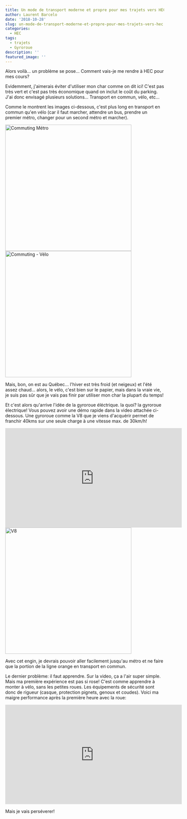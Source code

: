 ```yaml
---
title: Un mode de transport moderne et propre pour mes trajets vers HEC
author: Laurent Barcelo
date: '2018-10-28'
slug: un-mode-de-transport-moderne-et-propre-pour-mes-trajets-vers-hec
categories:
  - HEC
tags:
  - trajets
  - Gyroroue
description: ''
featured_image: ''
---
```


Alors voilà... un problème se pose... Comment vais-je me rendre à HEC pour mes cours?

Evidemment, j'aimerais éviter d'utiliser mon char comme on dit ici! C'est pas très vert et c'est pas très économique quand on inclut le coût du parking. J'ai donc envisagé plusieurs solutions... Transport en commun, vélo, etc...

Comme le montrent les images ci-dessous, c'est plus long en transport en commun qu'en vélo (car il faut marcher, attendre un bus, prendre un premier métro, changer pour un second métro et marcher).

<img src="/post/2018-10-28-un-mode-de-transport-moderne-et-propre-pour-mes-trajets-vers-hec_files/Commuting - Metro.png" alt="Commuting Métro" width="400px"/>

<img src="/post/2018-10-28-un-mode-de-transport-moderne-et-propre-pour-mes-trajets-vers-hec_files/Commuting - Vélo.png" alt="Commuting - Vélo" width="400px"/>

Mais, bon, on est au Québec... l'hiver est très froid (et neigeux) et l'été assez chaud... alors, le vélo, c'est bien sur le papier, mais dans la vraie vie, je suis pas sûr que je vais pas finir par utiliser mon char la plupart du temps!

Et c'est alors qu'arrive l'idée de la gyroroue éléctrique. la quoi? la gyroroue électrique! Vous pouvez avoir une démo rapide dans la video attachée ci-dessous. Une gyroroue comme la V8 que je viens d'acquérir permet de franchir 40kms sur une seule charge à une vitesse max. de 30km/h!

<iframe width="560" height="315" src="https://www.youtube.com/embed/akyhgKZsGjY" frameborder="0" allow="autoplay; encrypted-media" allowfullscreen></iframe>

<img src="/post/2018-10-28-un-mode-de-transport-moderne-et-propre-pour-mes-trajets-vers-hec_files/IMG_1873.jpg" alt="V8" width="400px"/>

Avec cet engin, je devrais pouvoir aller facilement jusqu'au métro et ne faire que la portion de la ligne orange en transport en commun.

Le dernier problème: il faut apprendre. Sur la video, ça a l'air super simple. Mais ma première expérience est pas si rose! C'est comme apprendre à monter à vélo, sans les petites roues. Les équipements de sécurité sont donc de rigueur (casque, protection pignets, genoux et coudes). Voici ma maigre performance après la première heure avec la roue:

<iframe width="560" height="315" src="https://www.youtube.com/embed/IDt3c4d8zRw" frameborder="0" allow="autoplay; encrypted-media" allowfullscreen></iframe>

Mais je vais perséverer!